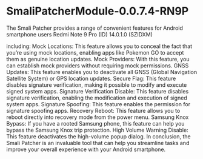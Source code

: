 # SmaliPatcherModule-0.0.7.4-RN9P
The Smali Patcher provides a range of convenient features for Android smartphone users Redmi Note 9 Pro (ID) 14.0.1.0 (SZIDXM)

including:
Mock Locations: This feature allows you to conceal the fact that you’re using mock locations, enabling apps like Pokemon GO to accept them as genuine location updates.
Mock Providers: With this feature, you can establish mock providers without requiring mock permissions.
GNSS Updates: This feature enables you to deactivate all GNSS (Global Navigation Satellite System) or GPS location updates.
Secure Flag: This feature disables signature verification, making it possible to modify and execute signed system apps.
Signature Verification Disable: This feature disables signature verification, enabling the modification and execution of signed system apps.
Signature Spoofing: This feature enables the permission for signature spoofing apps.
Recovery Reboot: This feature allows you to reboot directly into recovery mode from the power menu.
Samsung Knox Bypass: If you have a rooted Samsung phone, this feature can help you bypass the Samsung Knox trip protection.
High Volume Warning Disable: This feature deactivates the high-volume popup dialog.
In conclusion, the Smali Patcher is an invaluable tool that can help you streamline tasks and improve your overall experience with your Android smartphone.
